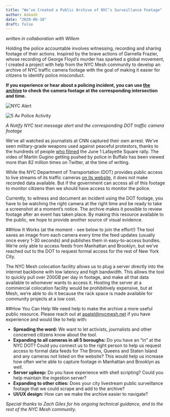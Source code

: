 ```yaml
---
title: "We’ve Created a Public Archive of NYC’s Surveillance Footage"
author: Aakash
date: "2020-06-10"
draft: false
---
```


*written in collaboration with Willem*

Holding the police accountable involves witnessing, recording and sharing footage of their actions. Inspired by the brave actions of Darnella Frazier, whose recording of George Floyd’s murder has sparked a global movement, I created a project with help from the NYC Mesh community to develop an archive of NYC traffic camera footage with the goal of making it easier for citizens to identify police misconduct. 

**If you experience or hear about a policing incident, you can use [the archive](https://aaka.sh/projects/nyc_dot_camera_archive/) to check the camera footage at the corresponding intersection and time.**

![NYC Alert](/img/blog/DOT_notify.jpg)

![5 Av Police Activity](/img/blog/DOT_5av.jpg)

*A Notify NYC text message alert and the corresponding DOT traffic camera footage*

We’ve all watched as journalists at CNN captured their own arrest. We’ve seen military-grade weapons used against peaceful protestors, thanks to the hundreds of people [who filmed](https://www.washingtonpost.com/video/national/a-video-timeline-of-the-crackdown-on-protesters-before-trumps-photo-op/2020/06/08/0d107cb4-bf2b-4ba4-906a-d59800a32146_video.html) the June 1 Lafayette Square rally. The video of Martin Gugino getting pushed by police in Buffalo has been viewed more than 82 million times on Twitter, at the time of writing. 

While the NYC Department of Transportation (DOT) provides public access to live streams of its traffic cameras [on its website](https://www1.nyc.gov/html/dot/html/motorist/atis.shtml), it does not make recorded data available. But if the government can access all of this footage to monitor citizens then we should have access to monitor the police.

Currently, to witness and document an incident using the DOT footage, you have to be watching the right camera at the right time and be ready to take a screenshot at a moment’s notice. The archive makes it possible to review footage after an event has taken place. By making this resource available to the public, we hope to provide another source of visual evidence. 

##How It Works (at the moment - see below to join the effort!)
The tool saves an image from each camera every time the feed updates (usually once every 1-30 seconds) and publishes them in easy-to-access bundles. We’re only able to access feeds from Manhattan and Brooklyn, but we’ve reached out to the DOT to request formal access for the rest of New York City. 

The NYC Mesh colocation facility allows us to plug a server directly into the internet backbone with low latency and high bandwidth. This allows the tool to quickly pull over 200GB per day in footage, and make all that data available to whomever wants to access it. Hosting the server at a commercial colocation facility would be prohibitively expensive, but at Mesh, we’re able to do it because the rack space is made available for community projects at a low cost. 

##How You Can Help
We need help to make the archive a more useful public resource. Please reach out at apatel@nycmesh.net if you have experience and would like to help with:
- **Spreading the word:** We want to let activists, journalists and other concerned citizens know about the tool.
- **Expanding to all cameras in all 5 boroughs:** Do you have an “in” at the NYC DOT? Could you connect us to the right person to help us request access to formal data feeds for The Bronx, Queens and Staten Island and any cameras not listed on the website? This would help us increase how often we’re able to capture footage in Manhattan and Brooklyn as well. 
- **Server upkeep:** Do you have experience with shell scripting? Could you help maintain the ingestion server?
- **Expanding to other cities:** Does your city livestream public surveillance footage that we could scrape and add to the archive?
- **UI/UX design:** How can we make the archive easier to navigate?

*Special thanks to Zach Giles for his ongoing technical guidance, and to the rest of the NYC Mesh community.*

